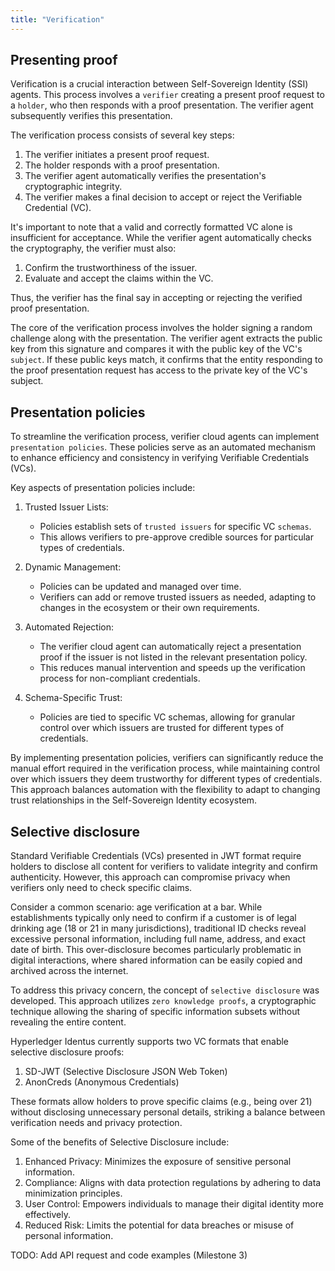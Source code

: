 ```yaml
---
title: "Verification"
---
```

## Presenting proof

Verification is a crucial interaction between Self-Sovereign Identity (SSI) agents. This process involves a `verifier` creating a present proof request to a `holder`, who then responds with a proof presentation. The verifier agent subsequently verifies this presentation.

The verification process consists of several key steps:

1. The verifier initiates a present proof request.
2. The holder responds with a proof presentation.
3. The verifier agent automatically verifies the presentation's cryptographic integrity.
4. The verifier makes a final decision to accept or reject the Verifiable Credential (VC).

It's important to note that a valid and correctly formatted VC alone is insufficient for acceptance. While the verifier agent automatically checks the cryptography, the verifier must also:

1. Confirm the trustworthiness of the issuer.
2. Evaluate and accept the claims within the VC.

Thus, the verifier has the final say in accepting or rejecting the verified proof presentation.

The core of the verification process involves the holder signing a random challenge along with the presentation. The verifier agent extracts the public key from this signature and compares it with the public key of the VC's `subject`. If these public keys match, it confirms that the entity responding to the proof presentation request has access to the private key of the VC's subject.

## Presentation policies

To streamline the verification process, verifier cloud agents can implement `presentation policies`. These policies serve as an automated mechanism to enhance efficiency and consistency in verifying Verifiable Credentials (VCs).

Key aspects of presentation policies include:

1. Trusted Issuer Lists: 
   - Policies establish sets of `trusted issuers` for specific VC `schemas`.
   - This allows verifiers to pre-approve credible sources for particular types of credentials.

2. Dynamic Management:
   - Policies can be updated and managed over time.
   - Verifiers can add or remove trusted issuers as needed, adapting to changes in the ecosystem or their own requirements.

3. Automated Rejection:
   - The verifier cloud agent can automatically reject a presentation proof if the issuer is not listed in the relevant presentation policy.
   - This reduces manual intervention and speeds up the verification process for non-compliant credentials.

4. Schema-Specific Trust:
   - Policies are tied to specific VC schemas, allowing for granular control over which issuers are trusted for different types of credentials.

By implementing presentation policies, verifiers can significantly reduce the manual effort required in the verification process, while maintaining control over which issuers they deem trustworthy for different types of credentials. This approach balances automation with the flexibility to adapt to changing trust relationships in the Self-Sovereign Identity ecosystem.

## Selective disclosure

Standard Verifiable Credentials (VCs) presented in JWT format require holders to disclose all content for verifiers to validate integrity and confirm authenticity. However, this approach can compromise privacy when verifiers only need to check specific claims.

Consider a common scenario: age verification at a bar. While establishments typically only need to confirm if a customer is of legal drinking age (18 or 21 in many jurisdictions), traditional ID checks reveal excessive personal information, including full name, address, and exact date of birth. This over-disclosure becomes particularly problematic in digital interactions, where shared information can be easily copied and archived across the internet.

To address this privacy concern, the concept of `selective disclosure` was developed. This approach utilizes `zero knowledge proofs`, a cryptographic technique allowing the sharing of specific information subsets without revealing the entire content.

Hyperledger Identus currently supports two VC formats that enable selective disclosure proofs:

1. SD-JWT (Selective Disclosure JSON Web Token)
2. AnonCreds (Anonymous Credentials)

These formats allow holders to prove specific claims (e.g., being over 21) without disclosing unnecessary personal details, striking a balance between verification needs and privacy protection.

Some of the benefits of Selective Disclosure include:

1. Enhanced Privacy: Minimizes the exposure of sensitive personal information.
2. Compliance: Aligns with data protection regulations by adhering to data minimization principles.
3. User Control: Empowers individuals to manage their digital identity more effectively.
4. Reduced Risk: Limits the potential for data breaches or misuse of personal information.

TODO: Add API request and code examples (Milestone 3)
